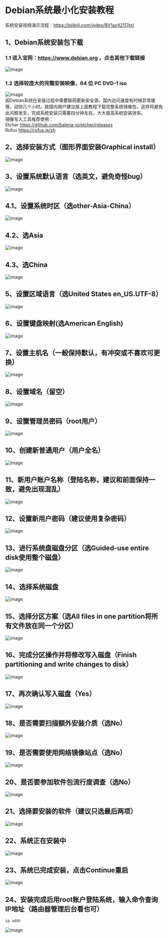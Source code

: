 # Debian系统最小化安装教程
系统安装视频演示流程：https://bilibili.com/video/BV1az42117pt/
## 1、Debian系统安装包下载
### 1.1 进入官网：https://www.debian.org ，点击其他下载链接
![image](https://github.com/user-attachments/assets/127b6543-c45e-42dc-a701-c1c88424427f)  
### 1.2 选择较庞大的完整安装映像，64 位 PC DVD-1 iso
![image](https://github.com/user-attachments/assets/d2f08c28-f606-4697-89f6-aa6f33a52172)  
因Debian系统在安装过程中需要联网更新安全源，国内访问速度有时候异常缓慢，动则几个小时。故国内用户建议按上面教程下载完整系统镜像包，这样将避免此问题发生，完成系统安装只需要四分钟左右，大大提高系统安装效率。  
镜像写入工具推荐使用：  
Etcher https://github.com/balena-io/etcher/releases  
Rufus https://rufus.ie/zh
## 2、选择安装方式（图形界面安装Graphical install）
![image](https://github.com/user-attachments/assets/4f1457db-b0e4-4e3b-a7cd-4e02513105e6)
## 3、设置系统默认语言（选英文，避免奇怪bug）
![image](https://github.com/user-attachments/assets/037e777a-212a-4a49-8535-3a890fc8c006)
## 4.1、设置系统时区（选other-Asia-China）
![image](https://github.com/user-attachments/assets/6aae51d0-05d7-474c-823a-16364534b08b)
## 4.2、选Asia
![image](https://github.com/user-attachments/assets/1e772eac-8c07-44f2-8c70-83245a435f6e)
## 4.3、选China
![image](https://github.com/user-attachments/assets/dbc09dbd-2858-40dd-a5ae-838384b1aba7)
## 5、设置区域语言（选United States en_US.UTF-8）
![image](https://github.com/user-attachments/assets/b12bef7a-d00e-4667-aa15-71f6c050e721)
## 6、设置键盘映射(选American English)
![image](https://github.com/user-attachments/assets/2d67d5c3-b57f-4d86-9af7-45a398c7d6ee)
## 7、设置主机名（一般保持默认，有冲突或不喜欢可更换）
![image](https://github.com/user-attachments/assets/7b98e356-55b1-48d6-93df-f7207fa9edd3)
## 8、设置域名（留空）
![image](https://github.com/user-attachments/assets/d86486f4-cb09-4184-a78c-35c7c3d9b28e)
## 9、设置管理员密码（root用户）
![image](https://github.com/user-attachments/assets/cec2eccf-fb50-42ce-9bbe-77b7110ba821)
## 10、创建新普通用户（用户全名）
![image](https://github.com/user-attachments/assets/41322ebd-49cd-47b1-9288-56a2b633f5bc)
## 11、新用户账户名称（登陆名称，建议和前面保持一致，避免出现混乱）
![image](https://github.com/user-attachments/assets/01322b41-00df-4057-9348-7c92a65e960b)
## 12、设置新用户密码（建议使用复杂密码）
![image](https://github.com/user-attachments/assets/cfeb3993-f878-4ab8-9bed-e5634da46df1)
## 13、进行系统盘磁盘分区（选Guided-use entire disk使用整个磁盘）
![image](https://github.com/user-attachments/assets/5b48a886-e63d-4a64-963c-7a8b276d4b56)
## 14、选择系统磁盘
![image](https://github.com/user-attachments/assets/88dde960-8bb9-455b-bf20-12bfce1a9a41)
## 15、选择分区方案（选All files in one partition将所有文件放在同一个分区）
![image](https://github.com/user-attachments/assets/4b5ad6e8-9a11-4a09-9d94-ca65980dce69)
## 16、完成分区操作并将修改写入磁盘（Finish partitioning and write changes to disk）
![image](https://github.com/user-attachments/assets/13c1bb93-2ef3-406f-9b36-004663bb3e2a)
## 17、再次确认写入磁盘（Yes）
![image](https://github.com/user-attachments/assets/6ec9fb8a-43f3-4f87-a977-d1af2f230951)
## 18、是否需要扫描额外安装介质（选No）
![image](https://github.com/user-attachments/assets/168ee1cc-806c-464d-918e-0d3dd8719a8a)
## 19、是否需要使用网络镜像站点（选No）
![image](https://github.com/user-attachments/assets/3c88f840-c36d-4182-bd1b-bc3912b5b61b)
## 20、是否要参加软件包流行度调查（选No）
![image](https://github.com/user-attachments/assets/018488c8-739d-4d27-bd84-350aa0f50bb8)
## 21、选择要安装的软件（建议只选最后两项）
![image](https://github.com/user-attachments/assets/6a4d320e-50b5-4e87-a1a5-549c4d5462a5)
## 22、系统正在安装中
![image](https://github.com/user-attachments/assets/f6b8ff02-d0c4-456f-af67-898b50f5eb3a)
## 23、系统已完成安装，点击Continue重启
![image](https://github.com/user-attachments/assets/cec61382-0550-44b3-8e08-72ba44951235)
## 24、安装完成后用root账户登陆系统，输入命令查询IP地址（路由器管理后台看也可）  
```shell
ip addr
```
![image](https://github.com/user-attachments/assets/cb0f8d92-7d07-408f-b2eb-0909a537bffa)
